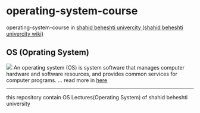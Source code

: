 # operating-system-course
operating-system-course in <a href="https://en.sbu.ac.ir/">shahid beheshti univercity </a> <a href="https://en.wikipedia.org/wiki/Shahid_Beheshti_University">(shahid beheshti univercity wiki)</a>

## OS (Oprating System)
<img src="https://techsevi.com/wp-content/uploads/2021/04/Operating-System-Kya-Hai.jpg">
An operating system (OS) is system software that manages computer hardware and software resources, and provides common services for computer programs. ...
read more in <a href="https://en.wikipedia.org/wiki/Operating_system">here</a>

--- 

this repository contain OS Lectures(Operating System) of shahid beheshti university 


